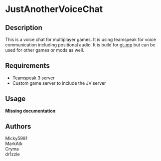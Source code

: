 # JustAnotherVoiceChat

## Description

This is a voice chat for multiplayer games. It is using teamspeak for voice communication including positional audio. It is build for [gt-mp](http://gt-mp.net) but can be used for other games or mods as well.

## Requirements

 * Teamspeak 3 server 
 * Custom game server to include the JV server

## Usage

**Missing documentation**

## Authors

Micky5991  
MarkAtk  
Cryma  
dr1zzle  
